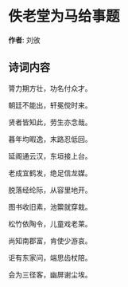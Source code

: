 # 佚老堂为马给事题

**作者**: 刘攽

## 诗词内容

膂力期方壮，功名付众才。

朝廷不能出，轩冕傥时来。

贤者皆知此，劳生亦念哉。

暮年均暇逸，末路忍低回。

延阁通云汉，东垣接上台。

老成宜鹤发，绝足信龙媒。

脱落经纶际，从容里地开。

图书收旧素，池籞就穿栽。

松竹依陶令，儿童戏老莱。

尚知南郡富，肯使少游哀。

讵有东家问，端思齿杖陪。

会为三径客，幽屏谢尘埃。

